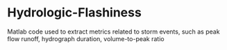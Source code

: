 # Hydrologic-Flashiness
Matlab code used to extract metrics related to storm events, such as peak flow runoff, hydrograph duration, volume-to-peak ratio
